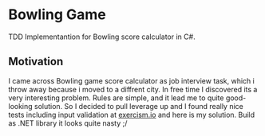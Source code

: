 # Bowling Game

TDD Implementantion for Bowling score calculator in C#.

## Motivation ##

I came across Bowling game score calculator as job interview task, which i throw away because i moved to a diffrent city. 
In free time I discovered its a very interesting problem. Rules are simple, and it lead me to quite good-looking solution. 
So I decided to pull leverage up and I found really nice tests including input validation at [exercism.io](http://exercism.io) and here is my solution.
Build as .NET library it looks quite nasty ;/
